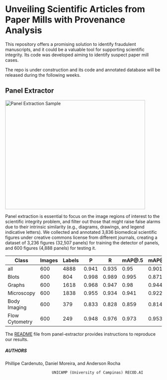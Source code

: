 # Unveiling Scientific Articles from Paper Mills with Provenance Analysis

This repository offers a promising solution to identify fraudulent manuscripts, and it could be a valuable tool for supporting scientific integrity. Its code was developed aiming to identify suspect paper mill cases.

The repo is under construction and its code and annotated database will be released during the following weeks.

## Panel Extractor

<img src=".figs/panel-extract-fig.png" alt="Panel Extraction Sample" width="450" height="350">

Panel extraction is essential to focus on the image regions of interest to the scientific integrity problem, and filter out those that might raise false alarms due to their intrinsic similarity (e.g., diagrams, drawings, and legend indicative letters).
We collected and annotated 3,836 biomedical scientific figures under creative commons license from different journals, creating a dataset of 3,236 figures (32,507 panels) for training the detector of panels, and 600 figures (4,888 panels) for testing it.

| Class            | Images | Labels |     P   |     R   | mAP@.5  | mAP@.5:.95: |
|------------------|--------|--------|---------|---------|---------|-------------|
| all              |   600  |  4888  |  0.941  |  0.935  |  0.95   |    0.901    |
| Blots            |   600  |   804  |  0.998  |  0.989  |  0.995  |    0.871    |
| Graphs           |   600  |  1618  |  0.968  |  0.947  |  0.98   |    0.944    |
| Microscopy       |   600  |  1838  |  0.955  |  0.934  |  0.941  |    0.922    |
| Body Imaging     |   600  |   379  |  0.833  |  0.828  |  0.859  |    0.814    |
| Flow Cytometry   |   600  |   249  |  0.948  |  0.976  |  0.973  |    0.953    |

The [README](panel-extractor/README.md) file from panel-extractor provides instructions to reproduce our 
results.

##### AUTHORS

Phillipe Cardenuto, Daniel Moreira, and Anderson Rocha

```
                     UNICAMP (University of Campinas) RECOD.AI
```
